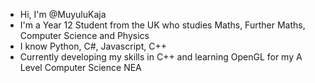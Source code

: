 - Hi, I'm @MuyuluKaja
- I'm a Year 12 Student from the UK who studies Maths, Further Maths, Computer Science and Physics
- I know Python, C#, Javascript, C++
- Currently developing my skills in C++ and learning OpenGL for my A Level Computer Science NEA
  
